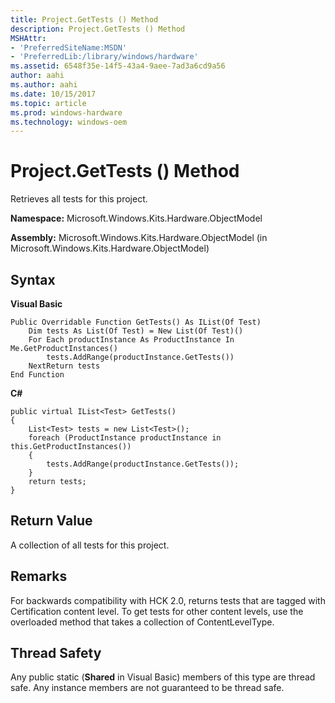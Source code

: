 ```yaml
---
title: Project.GetTests () Method
description: Project.GetTests () Method
MSHAttr:
- 'PreferredSiteName:MSDN'
- 'PreferredLib:/library/windows/hardware'
ms.assetid: 6548f35e-14f5-43a4-9aee-7ad3a6cd9a56
author: aahi
ms.author: aahi
ms.date: 10/15/2017
ms.topic: article
ms.prod: windows-hardware
ms.technology: windows-oem
---
```


# Project.GetTests () Method


Retrieves all tests for this project.

**Namespace:** Microsoft.Windows.Kits.Hardware.ObjectModel

**Assembly:** Microsoft.Windows.Kits.Hardware.ObjectModel (in Microsoft.Windows.Kits.Hardware.ObjectModel)

## <span id="Syntax"></span><span id="syntax"></span><span id="SYNTAX"></span>Syntax


**Visual Basic**

``` syntax
Public Overridable Function GetTests() As IList(Of Test) 
    Dim tests As List(Of Test) = New List(Of Test)()
    For Each productInstance As ProductInstance In Me.GetProductInstances()
        tests.AddRange(productInstance.GetTests())
    NextReturn tests
End Function
```

**C#**

``` syntax
public virtual IList<Test> GetTests()
{
    List<Test> tests = new List<Test>();
    foreach (ProductInstance productInstance in this.GetProductInstances())
    {
        tests.AddRange(productInstance.GetTests());
    }
    return tests;
}
```

## <span id="Return_Value"></span><span id="return_value"></span><span id="RETURN_VALUE"></span>Return Value


A collection of all tests for this project.

## <span id="Remarks"></span><span id="remarks"></span><span id="REMARKS"></span>Remarks


For backwards compatibility with HCK 2.0, returns tests that are tagged with Certification content level. To get tests for other content levels, use the overloaded method that takes a collection of ContentLevelType.

## <span id="Thread_Safety"></span><span id="thread_safety"></span><span id="THREAD_SAFETY"></span>Thread Safety


Any public static (**Shared** in Visual Basic) members of this type are thread safe. Any instance members are not guaranteed to be thread safe.

 

 






